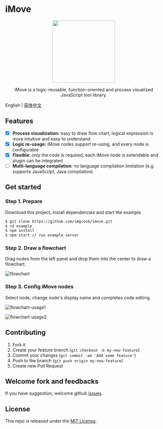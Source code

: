 # iMove

<div align="center">
  <img src="https://ss1.bdstatic.com/70cFuXSh_Q1YnxGkpoWK1HF6hhy/it/u=3874775950,1064987171&fm=26&gp=0.jpg" width="200px">
</div>

<p align="center">
  iMove is a logic-reusable, function-oriented and process visualized JavaScript tool library.
</p>

English | [简体中文](./README.zh-CN.md)

## Features

- [x] **Process visualization:** easy to draw flow chart, logical expression is more intuitive and easy to understand
- [x] **Logic re-usage:** iMove nodes support re-using, and every node is configurable
- [x] **Flexible**: only the code is required, each iMove node is extendable and plugin can be integrated
- [ ] **Multi-language compilation**: no language compilation limitation (e.g. supports JavaScript, Java compilation)

## Get started

### Step 1. Prepare

Download this project, install dependencies and start the example.

```bash
$ git clone https://github.com/imgcook/imove.git
$ cd example
$ npm install
$ npm start // run example server
```

### Step 2. Draw a flowchart

Drag nodes from the left panel and drop them into the center to draw a flowchart.

![flowchart](https://img.alicdn.com/tfs/TB1aoYe4pP7gK0jSZFjXXc5aXXa-3090-1806.jpg)

### Step 3. Config iMove nodes

Select node, change node's display name and completes code editing.

![flowchart-usage1](https://img.alicdn.com/tfs/TB1z6DKoZieb18jSZFvXXaI3FXa-1924-1125.png)

![flowchart-usage2](https://img.alicdn.com/tfs/TB1lC26tTM11u4jSZPxXXahcXXa-1924-1125.png)

## Contributing

1. Fork it
2. Create your feature branch (`git checkout -b my-new-feature`)
3. Commit your changes (`git commit -am 'Add some feature'`)
4. Push to the branch (`git push origin my-new-feature`)
5. Create new Pull Request

## Welcome fork and feedbacks

If you have suggestion, welcome github [issues](https://github.com/imgcook/imove/issues).

## License

This repo is released under the [MIT License](http://www.opensource.org/licenses/MIT).
